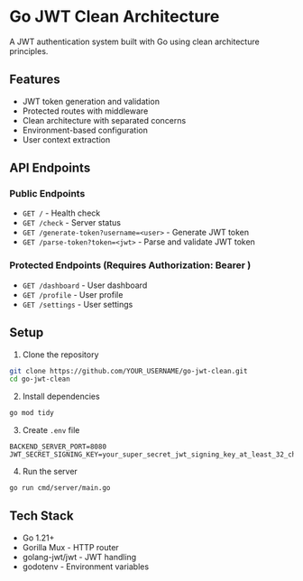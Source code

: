 # Go JWT Clean Architecture 
 
A JWT authentication system built with Go using clean architecture principles. 
 
## Features 
 
- JWT token generation and validation 
- Protected routes with middleware 
- Clean architecture with separated concerns 
- Environment-based configuration 
- User context extraction 
 
## API Endpoints 
 
### Public Endpoints 
- `GET /` - Health check 
- `GET /check` - Server status 
- `GET /generate-token?username=<user>` - Generate JWT token 
- `GET /parse-token?token=<jwt>` - Parse and validate JWT token 
 
### Protected Endpoints (Requires Authorization: Bearer <token>) 
- `GET /dashboard` - User dashboard 
- `GET /profile` - User profile 
- `GET /settings` - User settings 
 
## Setup 
 
1. Clone the repository 
```bash 
git clone https://github.com/YOUR_USERNAME/go-jwt-clean.git 
cd go-jwt-clean 
``` 
 
2. Install dependencies 
```bash 
go mod tidy 
``` 
 
3. Create `.env` file 
```env 
BACKEND_SERVER_PORT=8080 
JWT_SECRET_SIGNING_KEY=your_super_secret_jwt_signing_key_at_least_32_characters_long 
``` 
 
4. Run the server 
```bash 
go run cmd/server/main.go 
``` 
 
## Tech Stack 
 
- Go 1.21+ 
- Gorilla Mux - HTTP router 
- golang-jwt/jwt - JWT handling 
- godotenv - Environment variables 
